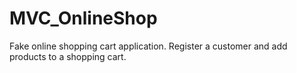 # MVC_OnlineShop
Fake online shopping cart application. 
Register a customer and add products to a shopping cart.

